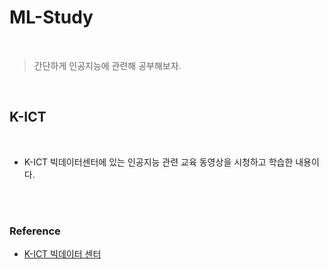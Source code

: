# ML-Study
<br/>

> 간단하게 인공지능에 관련해 공부해보자.



<br/>

## K-ICT

<br/>

- K-ICT 빅데이터센터에 있는 인공지능 관련 교육 동영상을 시청하고 학습한 내용이다.





<br/><br/>

### Reference

- [K-ICT 빅데이터 센터]( https://kbig.kr/portal/kbig )